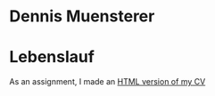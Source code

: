 # Dennis Muensterer

# Lebenslauf
As an assignment, I made an [HTML version of my CV](lebenslauf.html)
